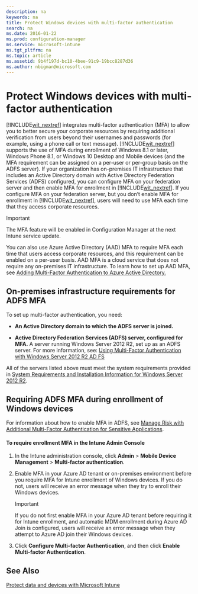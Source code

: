 ```yaml
---
description: na
keywords: na
title: Protect Windows devices with multi-factor authentication
search: na
ms.date: 2016-01-22
ms.prod: configuration-manager
ms.service: microsoft-intune
ms.tgt_pltfrm: na
ms.topic: article
ms.assetid: 9b4f197d-bc10-4bee-91c9-19bcc8287d36
ms.author: nbigman@microsoft.com
---
```

# Protect Windows devices with multi-factor authentication
[!INCLUDE[wit_nextref](../Token/wit_nextref_md.md)] integrates multi-factor authentication (MFA) to allow you to better secure your corporate resources by requiring additional verification from users beyond their usernames and passwords (for example, using a phone call or text message). [!INCLUDE[wit_nextref](../Token/wit_nextref_md.md)] supports the use of MFA during enrollment of Windows 8.1 or later, Windows Phone 8.1, or Windows 10 Desktop and Mobile devices (and the MFA requirement can be assigned on a per-user or per-group basis on the ADFS server). If your organization has on-premises IT infrastructure that includes an Active Directory domain with Active Directory Federation Services (ADFS) configured, you can configure MFA on your federation server and then enable MFA for enrollment in [!INCLUDE[wit_nextref](../Token/wit_nextref_md.md)]. If you configure MFA on your federation server, but you don’t enable MFA for enrollment in [!INCLUDE[wit_nextref](../Token/wit_nextref_md.md)], users will need to use MFA each time that they access corporate resources.

> [!IMPORTANT]
> The MFA feature will be enabled in Configuration Manager at the next Intune service update.

You can also use Azure Active Directory (AAD) MFA to require MFA each time that users access corporate resources, and this requirement can be enabled on a per-user basis. AAD MFA is a cloud service that does not require any on-premises IT infrastructure. To learn how to set up AAD MFA, see [Adding Multi-Factor Authentication to Azure Active Directory.](http://technet.microsoft.com/library/dn249466.aspx)

## <a name="Reqs_MFA"></a>On-premises infrastructure requirements for ADFS MFA
To set up multi-factor authentication, you need:

-   **An Active Directory domain to which the ADFS server is joined.**

-   **Active Directory Federation Services (ADFS) server, configured for MFA.** A server running Windows Server 2012 R2, set up as an ADFS server. For more information, see: [Using Multi-Factor Authentication with Windows Server 2012 R2 AD FS](http://msdn.microsoft.com/library/azure/dn807157.aspx)

All of the servers listed above must meet the system requirements provided in [System Requirements and Installation Information for Windows Server 2012 R2](http://technet.microsoft.com/library/dn303418.aspx).

## Requiring ADFS MFA during enrollment of Windows devices
For information about how to enable MFA in ADFS, see [Manage Risk with Additional Multi-Factor Authentication for Sensitive Applications](http://technet.microsoft.com/library/dn280949.aspx).

#### To require enrollment MFA in the Intune Admin Console

1.  In the Intune administration console, click **Admin** &gt; **Mobile Device Management** &gt; **Multi-factor authentication**.

2.  Enable MFA in your Azure AD tenant or on-premises environment before you require MFA for Intune enrollment of Windows devices. If you do not, users will receive an error message when they try to enroll their Windows devices.

    > [!IMPORTANT]
    > If you do not first enable MFA in your Azure AD tenant before requiring it for Intune enrollment, and automatic MDM enrollment during Azure AD Join is configured, users will receive an error message when they attempt to Azure AD join their Windows devices.

3.  Click **Configure Multi-factor Authentication**, and then click **Enable Multi-factor Authentication**.

## See Also
[Protect data and devices with Microsoft Intune](../Topic/Protect_data_and_devices_with_Microsoft_Intune.md)

